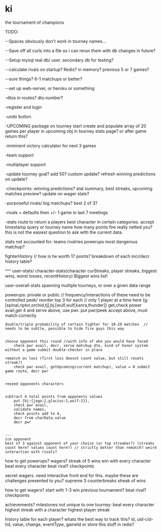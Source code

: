 ki
==

the tournament of champions

TODO: 

--Spaces obviously don't work in tourney names...

--Save off all curls into a file so i can rerun them with db changes in future?

--Setup mysql real db/ user. secondary db for testing?

--calculate rivals on startup? Redis? in memory? previous 5 or 7 games?

--sure things? 6-1 matchups or better?

--set up web-server, or heroku or something

-dtos in routes? dto.number?

-register and login

-undo button

-UPCOMING package
	on tourney start create and populate array of 20 games per player in upcoming obj
	in tourney stats page? or after game return this?
	

-imminent victory calculator for next 3 games

-team support

-multiplayer support

-update tourney goal? add 50? custom update? refresh winning predictions on update?

-checkpoints: winning predictions? stat summary, best streaks, upcoming matches preview? update on wager stats?

-purposeful rivals/ big matchups? best 2 of 3?

-rivals = defaults then +/- 1 game in last 7 meetings

-stats route to return a players best character in certain categories. accept timestamp query or tourney name
	how many points fire really netted you? 
	this is not the easiest question to ask with the current data.

stats not accounted for:
	teams
	rivalries
	powerups
	most dangerous matchup?

fighterHistory // how is he worth 17 points? breakdown of each incr/decr
	history table?

^^^ 
user-stats/ character-stats(character curStreaks, player streaks, biggest wins, worst losses, recentHistory) 
	Biggest wins list!

user-overall-stats
	spanning multiple tourneys, or over a given data range

powerups: private or public // frequency/interactions of these need to be controlled
	peek/ reorder top 3 for each // only 1 player at a time here
		{g:[spinal,riptor,orchid,tj],bj:[wulf,wulf,kanra,thunder]}
		get,check power avail,get 4 and serve above, use pwr. put pwr/peek accept above, must match correctly


	double/triple probability of certain fighter for 10-20 matches  // needs to be subtle, possible to hide fire guys this way


	choose opponent this round //with info of who you would have faced
		check pwr avail, decr, serve matchup dto, kind of honor system without a game submit double-checker in place

	rematch on loss (first loss doesnt count value, but still resets streak?)
		check pwr avail, getUpcoming(current matchup), value = 0 submit game route, decr pwr


	reseed opponents characters


	subtract 4 total points from opponents values
		put {bj:{jago:2,glacius:1,wulf:1}},
		check pwr avail, 
		validate names,
		check points add to 4,
		decr from charData.value
		decr pwr


	---
	ice opponent
	best of 3 against opponent of your choice (or top streaker?) (streaks count here? values count here?) // strictly better than rematch? weird interaction with rivals?

how to get powerups?
	wagers?
	streak of 5 wins
	win with every character
	beat every character
	beat rival?
	checkpoints

secret wagers. need interactive front end for this.
maybe these are challenges presented to you?
	supreme
	3 counterbreaks
	streak of wins

how to get wagers?
	start with 1-3
	win previous tournament?
	beat rival?
	checkpoints

achievements? milestones not unique to one tourney:
	beat every character
	highest streak with a character
	highest player streak

history table for each player? whats the best way to track this?
	id, uid-cid-tid, value, change, eventType, gameId
or store this stuff in redis?


